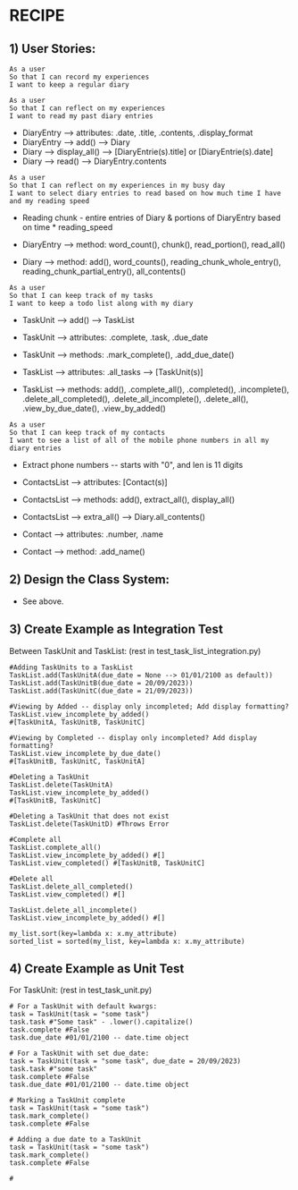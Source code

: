 # RECIPE


## 1) User Stories:

```
As a user
So that I can record my experiences
I want to keep a regular diary
```

```
As a user
So that I can reflect on my experiences
I want to read my past diary entries
```

* DiaryEntry --> attributes: .date, .title, .contents, .display_format
* DiaryEntry --> add() --> Diary
* Diary --> display_all() --> [DiaryEntrie(s).title] or [DiaryEntrie(s).date]
* Diary --> read() --> DiaryEntry.contents

```
As a user
So that I can reflect on my experiences in my busy day
I want to select diary entries to read based on how much time I have and my reading speed
```

* Reading chunk - entire entries of Diary & portions of DiaryEntry based on time * reading_speed

* DiaryEntry --> method: word_count(), chunk(), read_portion(), read_all()
* Diary --> method: add(), word_counts(), reading_chunk_whole_entry(), reading_chunk_partial_entry(), all_contents()

```
As a user
So that I can keep track of my tasks
I want to keep a todo list along with my diary
```

* TaskUnit --> add() --> TaskList
* TaskUnit --> attributes: .complete, .task, .due_date
* TaskUnit --> methods: .mark_complete(), .add_due_date()

* TaskList --> attributes: .all_tasks --> [TaskUnit(s)]
* TaskList --> methods: add(), .complete_all(), .completed(), .incomplete(), .delete_all_completed(), .delete_all_incomplete(), .delete_all(), .view_by_due_date(), .view_by_added()

```
As a user
So that I can keep track of my contacts
I want to see a list of all of the mobile phone numbers in all my diary entries
```

* Extract phone numbers -- starts with "0", and len is 11 digits

* ContactsList --> attributes: [Contact(s)]
* ContactsList --> methods: add(), extract_all(), display_all()
* ContactsList --> extra_all() --> Diary.all_contents()

* Contact --> attributes: .number, .name
* Contact --> method: .add_name()


## 2) Design the Class System:

* See above.


## 3) Create Example as Integration Test

Between TaskUnit and TaskList: (rest in test_task_list_integration.py)


```shell
#Adding TaskUnits to a TaskList
TaskList.add(TaskUnitA(due_date = None --> 01/01/2100 as default))
TaskList.add(TaskUnitB(due_date = 20/09/2023))
TaskList.add(TaskUnitC(due_date = 21/09/2023))

#Viewing by Added -- display only incompleted; Add display formatting?
TaskList.view_incomplete_by_added() 
#[TaskUnitA, TaskUnitB, TaskUnitC] 

#Viewing by Completed -- display only incompleted? Add display formatting?
TaskList.view_incomplete_by_due_date() 
#[TaskUnitB, TaskUnitC, TaskUnitA] 

#Deleting a TaskUnit
TaskList.delete(TaskUnitA)
TaskList.view_incomplete_by_added()
#[TaskUnitB, TaskUnitC]

#Deleting a TaskUnit that does not exist
TaskList.delete(TaskUnitD) #Throws Error

#Complete all
TaskList.complete_all()
TaskList.view_incomplete_by_added() #[]
TaskList.view_completed() #[TaskUnitB, TaskUnitC]

#Delete all
TaskList.delete_all_completed()
TaskList.view_completed() #[]

TaskList.delete_all_incomplete()
TaskList.view_incomplete_by_added() #[]
```

```
my_list.sort(key=lambda x: x.my_attribute)
sorted_list = sorted(my_list, key=lambda x: x.my_attribute)
```


## 4) Create Example as Unit Test

For TaskUnit: (rest in test_task_unit.py)

``` shell
# For a TaskUnit with default kwargs:
task = TaskUnit(task = "some task")
task.task #"Some task" - .lower().capitalize()
task.complete #False
task.due_date #01/01/2100 -- date.time object
```

``` shell
# For a TaskUnit with set due_date:
task = TaskUnit(task = "some task", due_date = 20/09/2023)
task.task #"some task"
task.complete #False
task.due_date #01/01/2100 -- date.time object
```

``` shell
# Marking a TaskUnit complete
task = TaskUnit(task = "some task")
task.mark_complete()
task.complete #False
```

``` shell
# Adding a due date to a TaskUnit
task = TaskUnit(task = "some task")
task.mark_complete()
task.complete #False
```

``` shell
# 
```